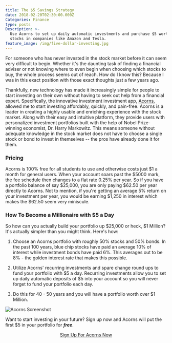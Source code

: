 ```yaml
---
title: The $5 Savings Strategy
date: 2018-02-20T02:30:00.000Z
Categories: Finance
type: posts
Description: >-
  Use Acorns to set up daily automatic investments and purchase $5 worth of
  stocks in companies like Amazon and Tesla.
feature_image: /img/five-dollar-investing.jpg
---
```

For someone who has never invested in the stock market before it can seem very difficult to begin. Whether it's the daunting task of finding a financial adviser or not knowing where to even begin when choosing which stocks to buy, the whole process seems out of reach. How do I know this? Because I was in this exact position with those exact thoughts just a few years ago.

Thankfully, new technology has made it increasingly simple for people to start investing on their own without having to seek out help from a financial expert. Specifically, the innovative investment investment app, <a href="//acorns.com/invite/T9A7J3">Acorns</a>, allowed me to start investing affordably, quickly, and pain-free. Acorns is a leader in creating a highly usable and enriching experience with the stock market. Along with their easy and intuitive platform, they provide users with personalized investment portfolios built with the help of Nobel Prize-winning economist, Dr. Harry Markowitz. This means someone without adequate knowledge in the stock market does not have to choose a single stock or bond to invest in themselves -- the pros have already done it for them. 

### Pricing

Acorns is 100% free for all students to use and otherwise costs just $1 a month for general users. When your account soars past the $5000 mark, the fee schedule then changes to a flat rate 0.25% per year. So if you have a portfolio balance of say $25,000, you are only paying $62.50 per year directly to Acorns. Not to mention, if you're getting an average 5% return on your investment per year, you would be earning $1,250 in interest which makes the $62.50 seem very miniscule.

### How To Become a Millionaire with $5 a Day

So how can you actually build your portfolio up $25,000 or heck, $1 Million? It's actually simpler than you might think. Here's how:

1. Choose an Acorns portfolio with roughly 50% stocks and 50% bonds. In the past 100 years, blue chip stocks have paid an average 10% of interest while investment bonds have paid 6%. This averages out to be 8% - the golden interest rate that makes this possible.

2. Utilize Acorns' recurring investments and spare change round ups to fund your portfolio with $5 a day. Recurring investments allow you to set up daily automatic deposits of $5 into your account so you will never forget to fund your portfolio each day.

3. Do this for 40 - 50 years and you will have a portfolio worth over $1 Million.

![Acorns Screenshot](/img/Chart_Proof_IMG.jpg)

Want to start investing in your future? Sign up now and Acorns will put the first $5 in your portfolio for _**free**_.

<p style="text-align: center;"><a href="//acorns.com/invite/T9A7J3" class="btn btn-primary">Sign Up For Acorns Now</a></p>
